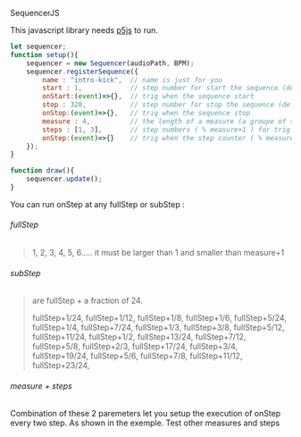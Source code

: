 SequencerJS 


This javascript library needs [p5js](https://p5js.org) to run.



```javascript
let sequencer;
function setup(){
    sequencer = new Sequencer(audioPath, BPM);
    sequencer.registerSequence({
		name : "intro-kick",  // name is just for you
		start : 1,            // step number for start the sequence (default : 1)
		onStart:(event)=>{},  // trig when the sequence start
		stop : 320,           // step number for stop the sequence (default : 10)
		onStop:(event)=>{},   // trig when the sequence stop
		measure : 4,          // the length of a measure (a groupe of step) (default : 1)  
		steps : [1, 3],       // step numbers ( % measure+1 ) for trig the onStep (default :[1])
		onStep:(event)=>{}    // trig when the step counter ( % measure+1 ) reached a value referenced by steps
	});
}

function draw(){
    sequencer.update();
}
```


You can run onStep at any fullStep or subStep : 

###### fullStep

>  1, 2, 3, 4, 5, 6..... it must be larger than 1 and smaller than measure+1

###### subStep

> are fullStep + a fraction of 24. 
> 
> fullStep+1/24,
> fullStep+1/12,
> fullStep+1/8,
> fullStep+1/6,
> fullStep+5/24,
> fullStep+1/4,
> fullStep+7/24,
> fullStep+1/3,
> fullStep+3/8,
> fullStep+5/12,
> fullStep+11/24,
> fullStep+1/2,
> fullStep+13/24,
> fullStep+7/12,
> fullStep+5/8,
> fullStep+2/3,
> fullStep+17/24,
> fullStep+3/4,
> fullStep+19/24,
> fullStep+5/6,
> fullStep+7/8,
> fullStep+11/12,
> fullStep+23/24,

###### measure + steps

Combination of these 2 paremeters let you setup the execution of onStep every two step. As shown in the exemple. Test other measures and steps 
